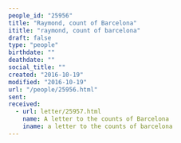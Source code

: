 ```yaml
---
people_id: "25956"
title: "Raymond, count of Barcelona"
ititle: "raymond, count of barcelona"
draft: false
type: "people"
birthdate: ""
deathdate: ""
social_title: ""
created: "2016-10-19"
modified: "2016-10-19"
url: "/people/25956.html"
sent:
received:
  - url: letter/25957.html
    name: A letter to the counts of Barcelona
    iname: a letter to the counts of barcelona
---
```

